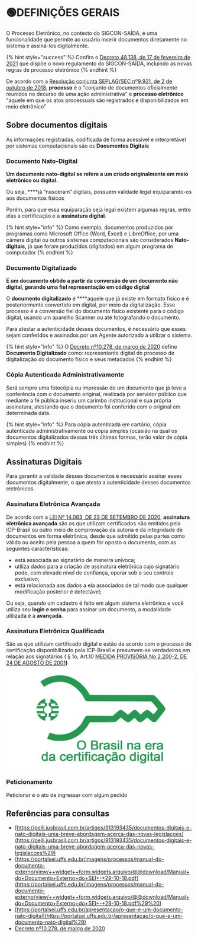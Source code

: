 # 🟢DEFINIÇÕES GERAIS

O Processo Eletrônico, no contexto do SIGCON-SAÍDA, é uma funcionalidade que permite ao usuário inserir documentos diretamente no sistema e assiná-los digitalmente.

{% hint style="success" %}
Confira o [Decreto 48.138, de 17 de fevereiro de 2021](https://www.almg.gov.br/consulte/legislacao/completa/completa.html?tipo=DEC&num=48138&comp=&ano=2021) que dispõe o novo regulamento do SIGCON-SAÍDA, incluindo as novas regras de processo eletrônico
{% endhint %}

De acordo com a [Resolução conjunta SEPLAG/SEC nº9.921, de 2 de  outubro de 2018](http://planejamento.mg.gov.br/sites/default/files/documentos/gestao-governamental/gestao-de-ti/sei_1500010014958_2018_97.pdf), **processo** é o "conjunto de documentos oficialmente reunidos no decurso de uma ação administrativa" e **processo eletrônico** "aquele em que os atos processuais são registrados e disponibilizados em meio eletrônico"

## Sobre documentos digitais

As informações registradas, codificada de forma acessível e interpretável por sistemas computacionais são os **Documentos Digitais**

### **Documento Nato-Digital**

**Um documento nato-digital se refere a um criado originalmente em meio eletrônico ou digital.**

Ou seja, ****já “nasceram” digitais, possuem validade legal equiparando-os aos documentos físicos

Porém, para que essa equiparação seja legal existem algumas regras, entre elas a certificação e a **assinatura digital**.

{% hint style="info" %}
Como exemplo, documentos produzidos por programas como Microsoft Office \(Word, Excel\) e LibreOffice, por uma câmera digital ou outros sistemas computacionais são considerados **Nato-digitais,** já que foram produzidos \(digitados\) em algum programa de computador
{% endhint %}

### Documento Digitalizado

**É um documento obtido a partir da conversão de um documento não digital, gerando uma fiel representação em código digital**

O **documento digitalizado** é ****aquele que já existe em formato físico e é posteriormente convertido em digital, por meio da digitalização. Esse processo é a conversão fiel do documento físico existente para o código digital, usando um aparelho Scanner ou até fotografando o documento.

Para atestar a autenticidade desses documentos, é necessário que esses sejam conferidos e assinados por um Agente autorizado a utilizar o sistema.

{% hint style="info" %}
O  [Decreto nº10.278, de março de 2020](http://www.planalto.gov.br/ccivil_03/_ato2019-2022/2020/decreto/D10278.htm) define **Documento Digitalizado** como: representante digital do processo de digitalização do documento físico e seus metadados
{% endhint %}

### Cópia Autenticada Administrativamente

Será sempre uma fotocópia ou impressão de um documento que já teve a conferência com o documento original, realizada por servidor público que mediante a fé pública inseriu um carimbo institucional e sua própria assinatura, atestando que o documento foi conferido com o original em determinada data.

{% hint style="info" %}
Para cópia autenticada em cartório, cópia autenticada administrativamente ou cópia simples \(ocasião na qual os documentos digitalizados dessas três últimas formas, terão valor de cópia simples\)
{% endhint %}

## **Assinaturas Digitais**

Para garantir a validade desses documentos é necessário assinar esses documentos digitalmente, o que atesta a autenticidade desses documentos eletrônicos.

### Assinatura Eletrônica Avançada

 De acordo com a [LEI Nº 14.063, DE 23 DE SETEMBRO DE 2020](http://legislacao.planalto.gov.br/legisla/legislacao.nsf/Viw_Identificacao/lei%2014.063-2020?OpenDocument), **assinatura eletrônica avançada** são as que utilizam certificados não emitidos pela ICP-Brasil ou outro meio de comprovação da autoria e da integridade de documentos em forma eletrônica, desde que admitido pelas partes como válido ou aceito pela pessoa a quem for oposto o documento, com as seguintes características:

* está associada ao signatário de maneira unívoca;
* utiliza dados para a criação de assinatura eletrônica cujo signatário pode, com elevado nível de confiança, operar sob o seu controle exclusivo;
* está relacionada aos dados a ela associados de tal modo que qualquer modificação posterior é detectável;

Ou seja, quando um cadastro é feito em algum sistema eletrônico e você utiliza seu **login e senha** para assinar um documento, a modalidade utilizada é a **avançada.**

### Assinatura Eletrônica Qualificada

São as que utilizam certificado digital e estão de acordo com o processo de certificação disponibilizado pela ICP-Brasil e presumem-se verdadeiros em relação aos signatários \( § 1o, Art.10  [MEDIDA PROVISÓRIA No 2.200-2, DE 24 DE AGOSTO DE 2001](http://legislacao.planalto.gov.br/legisla/legislacao.nsf/Viw_Identificacao/mpv%202.200-2-2001?OpenDocument)**\)**

![](../.gitbook/assets/image%20%28381%29.png)

### Peticionamento

Peticionar é o ato de ingressar com algum pedido



## Referências para consultas

* [https://pelli.jusbrasil.com.br/artigos/913193435/documentos-digitais-e-nato-digitais-uma-breve-abordagem-acerca-das-novas-legislacoes](https://pelli.jusbrasil.com.br/artigos/913193435/documentos-digitais-e-nato-digitais-uma-breve-abordagem-acerca-das-novas-legislacoes%29)
* [https://portalsei.uffs.edu.br/imagens/processos/manual-do-documento-externo/view/++widget++form.widgets.arquivo/@@download/Manual+do+Documento+Externo+do+SEI+-+29-10-18.pdf](https://portalsei.uffs.edu.br/imagens/processos/manual-do-documento-externo/view/++widget++form.widgets.arquivo/@@download/Manual+do+Documento+Externo+do+SEI+-+29-10-18.pdf%29%20)
* [https://portalsei.uffs.edu.br/apresentacao/o-que-e-um-documento-nato-digital](https://portalsei.uffs.edu.br/apresentacao/o-que-e-um-documento-nato-digital%29)
* [Decreto nº10.278, de março de 2020](http://www.planalto.gov.br/ccivil_03/_ato2019-2022/2020/decreto/D10278.htm)

